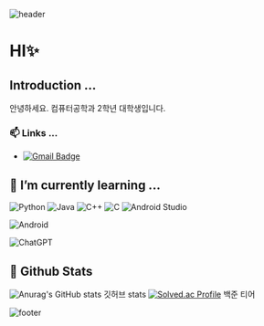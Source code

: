 ![header](https://capsule-render.vercel.app/api?type=venom&color=gradient&height=200&section=header&text=Welcome,%20to%20my%20profile)

# HI✨

## Introduction ...
안녕하세요. 컴퓨터공학과 2학년 대학생입니다. 

### 📫 Links ...
- [![Gmail Badge](https://img.shields.io/badge/Gmail-d14836?style=flat-square&logo=Gmail&logoColor=white&link=mailto:private102901@gmail.com)](private102901@gmail.com)


## 🌱 I’m currently learning ...
![Python](https://img.shields.io/badge/python-3670A0?style=for-the-badge&logo=python&logoColor=ffdd54)
![Java](https://img.shields.io/badge/java-%23ED8B00.svg?style=for-the-badge&logo=openjdk&logoColor=white)
![C++](https://img.shields.io/badge/c++-%2300599C.svg?style=for-the-badge&logo=c%2B%2B&logoColor=white)
![C](https://img.shields.io/badge/c-%2300599C.svg?style=for-the-badge&logo=c&logoColor=white)
![Android Studio](https://img.shields.io/badge/android%20studio-346ac1?style=for-the-badge&logo=android%20studio&logoColor=white)

![Android](https://img.shields.io/badge/Android-3DDC84?style=for-the-badge&logo=android&logoColor=white)

![ChatGPT](https://img.shields.io/badge/chatGPT-74aa9c?style=for-the-badge&logo=openai&logoColor=white)

## 👀 Github Stats
![Anurag's GitHub stats](https://github-readme-stats.vercel.app/api?username=LEEM00Nju&show_icons=true&theme=graywhite&hide_title=true)
깃허브 stats
[![Solved.ac Profile](http://mazassumnida.wtf/api/v2/generate_badge?boj=000n)](https://solved.ac/000n/)
백준 티어

![footer](https://capsule-render.vercel.app/api?type=waving&color=gradient&height=100&section=footer)


<!--
**LEEM00Nju/LEEM00Nju** is a ✨ _special_ ✨ repository because its `README.md` (this file) appears on your GitHub profile.

Here are some ideas to get you started:

- 🔭 I’m currently working on ...
- 🌱 I’m currently learning ...
- 👯 I’m looking to collaborate on ...
- 🤔 I’m looking for help with ...
- 💬 Ask me about ...
- 📫 How to reach me: ...
- 😄 Pronouns: ...
- ⚡ Fun fact: ...
-->
